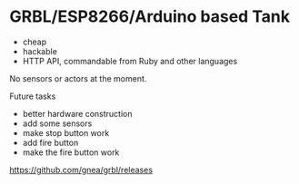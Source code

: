 # GRBL/ESP8266/Arduino based Tank

- cheap
- hackable
- HTTP API, commandable from Ruby and other languages

No sensors or actors at the moment.

Future tasks
- better hardware construction
- add some sensors
- make stop button work
- add fire button
- make the fire button work

https://github.com/gnea/grbl/releases
